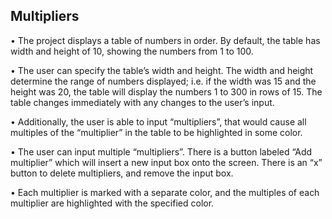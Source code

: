 ## Multipliers
• The project displays a table of numbers in order. By default, the table has width and height of 10, showing the numbers from 1 to 100.

• The user can specify the table’s width and height. The width and height
determine the range of numbers displayed; i.e. if the width was 15 and the
height was 20, the table will display the numbers 1 to 300 in rows of 15.
The table changes immediately with any changes to the user’s input.

• Additionally, the user is able to input “multipliers”, that would
cause all multiples of the “multiplier” in the table to be highlighted in some
color.

• The user can input multiple “multipliers”. There is a button labeled
“Add multiplier” which will insert a new input box onto the screen. There
 is an “x” button to delete multipliers, and remove the input box.

• Each multiplier is marked with a separate color, and the multiples
of each multiplier are highlighted with the specified color.
